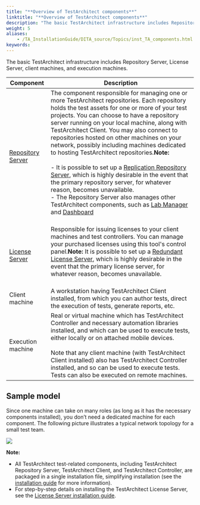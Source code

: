 ```yaml
--- 
title: "**Overview of TestArchitect components**"
linktitle: "**Overview of TestArchitect components**"
description: "The basic TestArchitect infrastructure includes Repository Server, License Server, client machines, and execution machines."
weight: 5
aliases: 
    - /TA_InstallationGuide/DITA_source/Topics/inst_TA_components.html
keywords: 
---
```


The basic TestArchitect infrastructure includes Repository Server, License Server, client machines, and execution machines.

|Component|Description|
|---------|-----------|
|[Repository Server](/../TA_Tutorials/Topics/Repository_basics.html)|The component responsible for managing one or more TestArchitect repositories. Each repository holds the test assets for one or more of your test projects. You can choose to have a repository server running on your local machine, along with TestArchitect Client. You may also connect to repositories hosted on other machines on your network, possibly including machines dedicated to hosting TestArchitect repositories.**Note:**<br><br>-   It is possible to set up a [Replication Repository Server](/../TA_Administration/Topics/Repo_server_management_replication_repo_intro.html), which is highly desirable in the event that the primary repository server, for whatever reason, becomes unavailable.<br>-   The Repository Server also manages other TestArchitect components, such as [Lab Manager](/../TA_Help/Topics/Lab_manager.html) and [Dashboard](/../TA_Help/Topics/Dashboard_intro.html)<br><br>|<br>
|[License Server](/../TA_Administration/Topics/LS_TA_managing_start_stop.html)|Responsible for issuing licenses to your client machines and test controllers. You can manage your purchased licenses using this tool's control panel.**Note:** It is possible to set up a [Redundant License Server](/../TA_Administration/Topics/LS_TA_managing_creating_redundant_license.html), which is highly desirable in the event that the primary license server, for whatever reason, becomes unavailable.<br><br>|<br>
|Client machine|A workstation having TestArchitect Client installed, from which you can author tests, direct the execution of tests, generate reports, etc.|
|Execution machine|Real or virtual machine which has TestArchitect Controller and necessary automation libraries installed, and which can be used to execute tests, either locally or on attached mobile devices.<br><br>Note that any client machine \(with TestArchitect Client installed\) also has TestArchitect Controller installed, and so can be used to execute tests. Tests can also be executed on remote machines.|<br>

## Sample model

Since one machine can take on many roles \(as long as it has the necessary components installed\), you don’t need a dedicated machine for each component. The following picture illustrates a typical network topology for a small test team.

![](/images/TA_InstallationGuide/DITA_source/Images/TA_sample_model_components.jpg)

**Note:**

-   All TestArchitect test-related components, including TestArchitect Repository Server, TestArchitect Client, and TestArchitect Controller, are packaged in a single installation file, simplifying installation \(see the [installation guide](/TA_InstallationGuide/DITA_source/Topics/inst_TA.html) for more information\).
-   For step-by-step details on installing the TestArchitect License Server, see the [License Server installation guide](/TA_InstallationGuide/DITA_source/Topics/inst_LS.html).




